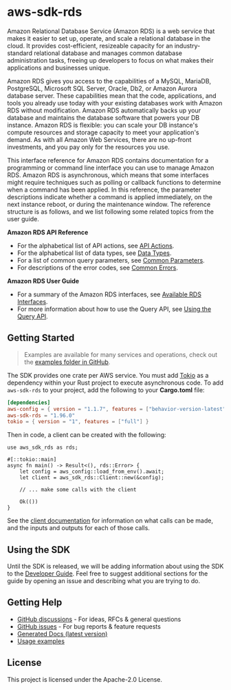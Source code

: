 # aws-sdk-rds

Amazon Relational Database Service (Amazon RDS) is a web service that makes it easier to set up, operate, and scale a relational database in the cloud. It provides cost-efficient, resizeable capacity for an industry-standard relational database and manages common database administration tasks, freeing up developers to focus on what makes their applications and businesses unique.

Amazon RDS gives you access to the capabilities of a MySQL, MariaDB, PostgreSQL, Microsoft SQL Server, Oracle, Db2, or Amazon Aurora database server. These capabilities mean that the code, applications, and tools you already use today with your existing databases work with Amazon RDS without modification. Amazon RDS automatically backs up your database and maintains the database software that powers your DB instance. Amazon RDS is flexible: you can scale your DB instance's compute resources and storage capacity to meet your application's demand. As with all Amazon Web Services, there are no up-front investments, and you pay only for the resources you use.

This interface reference for Amazon RDS contains documentation for a programming or command line interface you can use to manage Amazon RDS. Amazon RDS is asynchronous, which means that some interfaces might require techniques such as polling or callback functions to determine when a command has been applied. In this reference, the parameter descriptions indicate whether a command is applied immediately, on the next instance reboot, or during the maintenance window. The reference structure is as follows, and we list following some related topics from the user guide.

__Amazon RDS API Reference__
  - For the alphabetical list of API actions, see [API Actions](https://docs.aws.amazon.com/AmazonRDS/latest/APIReference/API_Operations.html).
  - For the alphabetical list of data types, see [Data Types](https://docs.aws.amazon.com/AmazonRDS/latest/APIReference/API_Types.html).
  - For a list of common query parameters, see [Common Parameters](https://docs.aws.amazon.com/AmazonRDS/latest/APIReference/CommonParameters.html).
  - For descriptions of the error codes, see [Common Errors](https://docs.aws.amazon.com/AmazonRDS/latest/APIReference/CommonErrors.html).

__Amazon RDS User Guide__
  - For a summary of the Amazon RDS interfaces, see [Available RDS Interfaces](https://docs.aws.amazon.com/AmazonRDS/latest/UserGuide/Welcome.html#Welcome.Interfaces).
  - For more information about how to use the Query API, see [Using the Query API](https://docs.aws.amazon.com/AmazonRDS/latest/UserGuide/Using_the_Query_API.html).

## Getting Started

> Examples are available for many services and operations, check out the
> [examples folder in GitHub](https://github.com/awslabs/aws-sdk-rust/tree/main/examples).

The SDK provides one crate per AWS service. You must add [Tokio](https://crates.io/crates/tokio)
as a dependency within your Rust project to execute asynchronous code. To add `aws-sdk-rds` to
your project, add the following to your **Cargo.toml** file:

```toml
[dependencies]
aws-config = { version = "1.1.7", features = ["behavior-version-latest"] }
aws-sdk-rds = "1.96.0"
tokio = { version = "1", features = ["full"] }
```

Then in code, a client can be created with the following:

```rust,no_run
use aws_sdk_rds as rds;

#[::tokio::main]
async fn main() -> Result<(), rds::Error> {
    let config = aws_config::load_from_env().await;
    let client = aws_sdk_rds::Client::new(&config);

    // ... make some calls with the client

    Ok(())
}
```

See the [client documentation](https://docs.rs/aws-sdk-rds/latest/aws_sdk_rds/client/struct.Client.html)
for information on what calls can be made, and the inputs and outputs for each of those calls.

## Using the SDK

Until the SDK is released, we will be adding information about using the SDK to the
[Developer Guide](https://docs.aws.amazon.com/sdk-for-rust/latest/dg/welcome.html). Feel free to suggest
additional sections for the guide by opening an issue and describing what you are trying to do.

## Getting Help

* [GitHub discussions](https://github.com/awslabs/aws-sdk-rust/discussions) - For ideas, RFCs & general questions
* [GitHub issues](https://github.com/awslabs/aws-sdk-rust/issues/new/choose) - For bug reports & feature requests
* [Generated Docs (latest version)](https://awslabs.github.io/aws-sdk-rust/)
* [Usage examples](https://github.com/awslabs/aws-sdk-rust/tree/main/examples)

## License

This project is licensed under the Apache-2.0 License.

